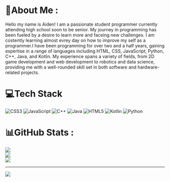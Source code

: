 # 💫About Me :
Hello my name is Aiden! I am a passionate student programmer currently attending high school soon to be senior. My journey in programming has been fueled by a desire to learn more and faceing new challenges. I am costently learning almost evrey day on how to improve my self as a programmer.I have been programming for over two and a half years, gaining expertise in a range of languages including HTML, CSS, JavaScript, Python, C++, Java, and Kotlin. My experience spans a variety of fields, from 2D game development and web development to robotics and data science, providing me with a well-rounded skill set in both software and hardware-related projects.


# 💻Tech Stack
![CSS3](https://img.shields.io/badge/css3-%231572B6.svg?style=for-the-badge&logo=css3&logoColor=white) ![JavaScript](https://img.shields.io/badge/javascript-%23323330.svg?style=for-the-badge&logo=javascript&logoColor=%23F7DF1E) ![C++](https://img.shields.io/badge/c++-%2300599C.svg?style=for-the-badge&logo=c%2B%2B&logoColor=white) ![Java](https://img.shields.io/badge/java-%23ED8B00.svg?style=for-the-badge&logo=java&logoColor=white) ![HTML5](https://img.shields.io/badge/html5-%23E34F26.svg?style=for-the-badge&logo=html5&logoColor=white) ![Kotlin](https://img.shields.io/badge/kotlin-%230095D5.svg?style=for-the-badge&logo=kotlin&logoColor=white) ![Python](https://img.shields.io/badge/python-3670A0?style=for-the-badge&logo=python&logoColor=ffdd54)
# 📊GitHub Stats :
![](https://github-readme-stats.vercel.app/api?username=791747hnlhymt&theme=radical&hide_border=false&include_all_commits=false&count_private=false)<br/>
![](https://github-readme-streak-stats.herokuapp.com/?user=791747hnlhymt&theme=radical&hide_border=false)<br/>
![](https://github-readme-stats.vercel.app/api/top-langs/?username=791747hnlhymt&theme=radical&hide_border=false&include_all_commits=false&count_private=false&layout=compact)

---
[![](https://visitcount.itsvg.in/api?id=791747hnlhymt&icon=0&color=0)](https://visitcount.itsvg.in)

